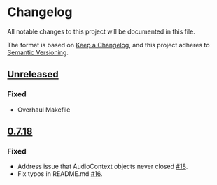 # Changelog
All notable changes to this project will be documented in this file.

The format is based on [Keep a Changelog](https://keepachangelog.com/en/1.0.0/),
and this project adheres to [Semantic Versioning](https://semver.org/spec/v2.0.0.html).

## [Unreleased]
### Fixed
- Overhaul Makefile

## [0.7.18]
### Fixed
- Address issue that AudioContext objects never closed [#18].
- Fix typos in README.md [#16].

[#18]: https://github.com/kbumsik/opus-media-recorder/issues/18
[#16]: https://github.com/kbumsik/opus-media-recorder/issues/16

[Unreleased]: https://github.com/kbumsik/opus-media-recorder/compare/0.7.18...HEAD
[0.7.18]: https://github.com/kbumsik/opus-media-recorder/compare/0.7.17...0.7.18
[0.7.17]: https://github.com/kbumsik/opus-media-recorder/releases/tag/0.7.17
